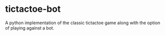# tictactoe-bot
A python implementation of the classic tictactoe game along with the option of playing against a bot.
